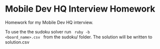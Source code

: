 Mobile Dev HQ Interview Homework
=================================
Homework for my Mobile Dev HQ interview.

To use the the sudoku solver run
<code>
ruby -b <board_name>.csv
</code>
from the sudoku/ folder. The solution will be written to solution.csv
